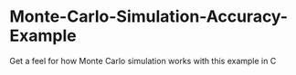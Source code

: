 # Monte-Carlo-Simulation-Accuracy-Example
Get a feel for how Monte Carlo simulation works with this example in C
